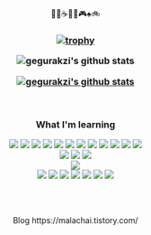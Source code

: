 
<p align='center'>
🍹🥃☕🕺🎤🎮♠🚲
</p>

<h3 align='center'>
   
[![trophy](https://github-profile-trophy.vercel.app/?username=gegurakzi&row=1)](https://github.com/ryo-ma/github-profile-trophy)

![gegurakzi's github stats](https://github-readme-stats.vercel.app/api?username=gegurakzi&show_icons=true)
   
[![gegurakzi's github stats](https://github-readme-stats.vercel.app/api/top-langs/?username=gegurakzi&show_icons=true&hide_border=true&title_color=004386&icon_color=004386&layout=compact)](https://github.com/gegurakzi)
   
</h3>
<br> 


<h3 align='center'>What I'm learning</h3>
<p align='center'>
 <img src="https://img.shields.io/badge/Java-E42C2E?style=flat-square&logo=Java&logoColor=white"/> </a>
 <img src="https://img.shields.io/badge/Spring-6AAE3D?style=flat-square&logo=Spring&logoColor=white"/> </a>
 <img src="https://img.shields.io/badge/Spring Boot-6AAE3D?style=flat-square&logo=Spring+Boot&logoColor=white"/> </a>
 <img src="https://img.shields.io/badge/Spring Security-6AAE3D?style=flat-square&logo=Spring+Security&logoColor=white"/> </a>
 <img src="https://img.shields.io/badge/Node.JS-7CB719?style=flat-square&logo=Node.JS&logoColor=black"/> </a>
 <img src="https://img.shields.io/badge/HTML-DD4B25?style=flat-square&logo=HTML5&logoColor=white"/> </a>
 <img src="https://img.shields.io/badge/CSS-0068BA?style=flat-square&logo=CSS3&logoColor=white"/> </a>
 <img src="https://img.shields.io/badge/Thymeleaf-005C0F?style=flat-square&logo=Thymeleaf&logoColor=white"/> </a>
 <img src="https://img.shields.io/badge/Python-3776AB?style=flat-square&logo=Python&logoColor=white"/> </a>
 <img src="https://img.shields.io/badge/Tensorflow-DA5427?style=flat-square&logo=Tensorflow&logoColor=252525"/></a>
 <img src="https://img.shields.io/badge/NumPy-013243?style=flat-square&logo=NumPy&logoColor=white"/></a>
 <img src="https://img.shields.io/badge/JavaScript-373737?style=flat-square&logo=JavaScript&logoColor=F7DF1E"/></a><br>
 <img src="https://img.shields.io/badge/C-3D46C6?style=flat-square&logo=C&logoColor=white"/> </a>
 <img src="https://img.shields.io/badge/C++-015697?style=flat-square&logo=C%2B%2B&logoColor=white"/> </a>
 <img src="https://img.shields.io/badge/AWS-232F3E?style=flat-square&logo=Amazon+AWS&logoColor=white"/></a><br>
 <img src="https://img.shields.io/badge/MySQL-015D87?style=flat-square&logo=MySQL&logoColor=white"/></a><br>
 <img src="https://img.shields.io/badge/Linux-020202?style=flat-square&logo=Linux&logoColor=white"/></a>
 <img src="https://img.shields.io/badge/CentOS-262577?style=flat-square&logo=CentOS&logoColor=white"/></a>
 <img src="https://img.shields.io/badge/Docker-2496ED?style=flat-square&logo=Docker&logoColor=white"/></a>
 <img src="https://img.shields.io/badge/Apache Hadoop-63C6F7?style=flat-square&logo=Apache+Hadoop&logoColor=F7F725"/></a>
 <img src="https://img.shields.io/badge/Apache Hive-F7F725?style=flat-square&logo=Apache+Hive&logoColor=black"/></a>
 <img src="https://img.shields.io/badge/Apache Spark-DB571B?style=flat-square&logo=Apache+Spark&logoColor=black"/></a>
 <img src="https://img.shields.io/badge/Notion-FFFFFF?style=flat-square&logo=Notion&logoColor=black"/> </a>
</p>
<br>
<br>
<p align='center'>
Blog https://malachai.tistory.com/
</p>

